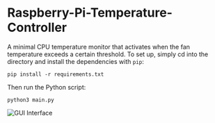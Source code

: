 # Raspberry-Pi-Temperature-Controller

A minimal CPU temperature monitor that activates when the fan temperature exceeds a certain threshold. To set up, simply cd into the directory and install the dependencies with `pip`:

`pip install -r requirements.txt`

Then run the Python script:

`python3 main.py`

![GUI Interface](https://user-images.githubusercontent.com/49890121/128725132-3bb944ba-423f-42a2-94e9-c7d636ae2bb2.png)
